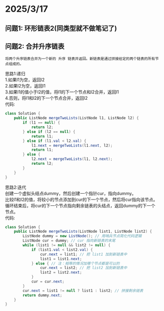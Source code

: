 # 2025/3/17
## 问题1: 环形链表2(同类型就不做笔记了)

## 问题2: 合并升序链表
    将两个升序链表合并为一个新的 升序 链表并返回。新链表是通过拼接给定的两个链表的所有节点组成的。   

思路1:递归    
    1.如果l1为空，返回l2   
    2.如果l2为空，返回l1   
    3.如果l1的值小于l2的值，将l1的下一个节点和l2合并，返回l1   
    4.否则，将l1和l2的下一个节点合并，返回l2   
代码:
```java
class Solution {
    public ListNode mergeTwoLists(ListNode l1, ListNode l2) {
        if (l1 == null) {
            return l2;
        } else if (l2 == null) {
            return l1;
        } else if (l1.val < l2.val) {
            l1.next = mergeTwoLists(l1.next, l2);
            return l1;
        } else {
            l2.next = mergeTwoLists(l1, l2.next);
            return l2;
        }
    }
}
```

思路2:迭代    
    创建一个虚拟头结点dummy，然后创建一个指针cur，指向dummy。  
    比较l1和l2的值，将较小的节点添加到cur的下一个节点，然后将cur指向该节点。  
    循环结束后，将cur的下一个节点指向剩余链表的头结点，返回dummy的下一个节点。  
代码:
```java
class Solution {
    public ListNode mergeTwoLists(ListNode list1, ListNode list2) {
        ListNode dummy = new ListNode(); // 用哨兵节点简化代码逻辑
        ListNode cur = dummy; // cur 指向新链表的末尾
        while (list1 != null && list2 != null) {
            if (list1.val < list2.val) {
                cur.next = list1; // 把 list1 加到新链表中
                list1 = list1.next;
            } else { // 注：相等的情况加哪个节点都是可以的
                cur.next = list2; // 把 list2 加到新链表中
                list2 = list2.next;
            }
            cur = cur.next;
        }
        cur.next = list1 != null ? list1 : list2; // 拼接剩余链表
        return dummy.next;
    }
}
```

 